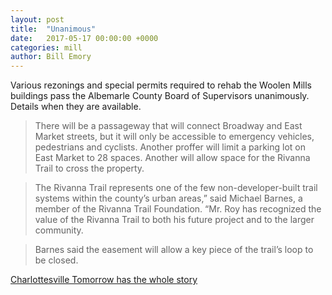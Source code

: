 ```yaml
---
layout: post
title:  "Unanimous"
date:   2017-05-17 00:00:00 +0000
categories: mill
author: Bill Emory
---
```


Various rezonings and special permits required to rehab the Woolen Mills buildings pass the Albemarle County Board of Supervisors unanimously. Details when they are available.

> There will be a passageway that will connect Broadway and East Market streets, but it will only be accessible to emergency vehicles, pedestrians and cyclists.
Another proffer will limit a parking lot on East Market to 28 spaces. Another will allow space for the Rivanna Trail to cross the property.

> The Rivanna Trail represents one of the few non-developer-built trail systems within the county’s urban areas,” said Michael Barnes, a member of the Rivanna Trail Foundation. “Mr. Roy has recognized the value of the Rivanna Trail to both his future project and to the larger community.

> Barnes said the easement will allow a key piece of the trail’s loop to be closed.

[Charlottesville Tomorrow has the whole story](http://www.cvilletomorrow.org/news/article/27186-woolen-mills-approved/)
